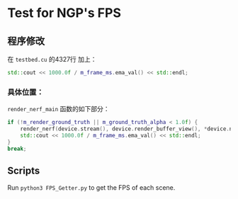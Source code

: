 # Test for NGP's FPS
## 程序修改
在 `testbed.cu` 的4327行 加上：
```cpp
std::cout << 1000.0f / m_frame_ms.ema_val() << std::endl;
```

### 具体位置：
`render_nerf_main` 函数的如下部分：
```cpp
if (!m_render_ground_truth || m_ground_truth_alpha < 1.0f) {
    render_nerf(device.stream(), device.render_buffer_view(), *device.nerf_network(), device.data().density_grid_bitfield_ptr, focal_length, camera_matrix0, camera_matrix1, nerf_rolling_shutter, screen_center, foveation, visualized_dimension);
    std::cout << 1000.0f / m_frame_ms.ema_val() << std::endl;
}
break;
```
## Scripts
Run `python3 FPS_Getter.py` to get the FPS of each scene.